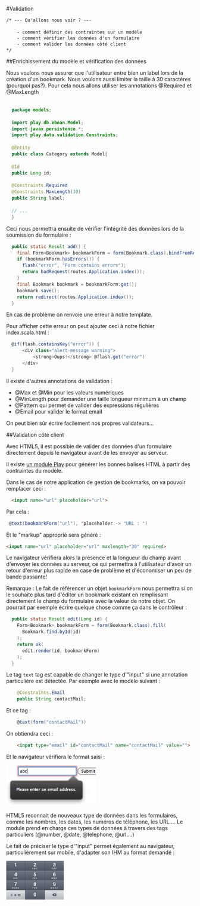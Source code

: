 #Validation

	/* --- Qu'allons nous voir ? ---

		- comment définir des contraintes sur un modèle
		- comment vérifier les données d'un formulaire
		- comment valider les données côté client
	*/

##Enrichissement du modèle et vérification des données

Nous voulons nous assurer que l'utilisateur entre bien un label lors de la création d'un bookmark. Nous voulons aussi limiter la taille à 30 caractères (pourquoi pas?).
Pour cela nous allons utiliser les annotations @Required et @MaxLength

```java

  package models;

  import play.db.ebean.Model;
  import javax.persistence.*;
  import play.data.validation.Constraints;
 
  @Entity
  public class Category extends Model{

  @Id
  public Long id;

  @Constraints.Required
  @Constraints.MaxLength(30)
  public String label;

  // ...
  }


```

Ceci nous permettra ensuite de vérifier l'intégrité des données lors de la soumission du formulaire :

```java
  public static Result add() {
    final Form<Bookmark> bookmarkForm = form(Bookmark.class).bindFromRequest();
    if (bookmarkForm.hasErrors()) {
	  flash("error", "Form contains errors");
	  return badRequest(routes.Application.index());
    }
    final Bookmark bookmark = bookmarkForm.get();
    bookmark.save();
    return redirect(routes.Application.index());
  }
```
En cas de problème on renvoie une erreur à notre template.

Pour afficher cette erreur on peut ajouter ceci à notre fichier index.scala.html : 

```scala
  @if(flash.containsKey("error")) {
      <div class="alert-message warning">
          <strong>Oups!</strong> @flash.get("error")
      </div>
  } 
```

Il existe d'autres annotations de validation : 

 * @Max et @Min pour les valeurs numériques
 * @MinLength pour demander une taille longueur minimum à un champ
 * @Pattern qui permet de valider des expressions régulières
 * @Email pour valider le format email

On peut bien sûr écrire facilement nos propres validateurs...

##Validation côté client

Avec HTML5, il est possible de valider des données d'un formulaire directement depuis le navigateur avant de les envoyer au serveur.

Il existe [un module Play](https://github.com/loicdescotte/Play2-HTML5Tags) pour générer les bonnes balises HTML à partir des contraintes du modèle.

Dans le cas de notre application de gestion de bookmarks, on va pouvoir remplacer ceci : 

```html
  <input name="url" placeholder="url">
```

Par cela :

```scala
 @text(bookmarkForm("url"), 'placeholder -> "URL : ")

```

Et le "markup" approprié sera généré :

```html
<input name="url" placeholder="url" maxlength="30" required>
```
Le navigateur vérifiera alors la présence et la longueur du champ avant d'envoyer les données au serveur, ce qui permettra à l'utilisateur d'avoir un retour d'erreur plus rapide en case de problème et d'économiser un peu de bande passante!

Remarque : Le fait de référencer un objet `bookmarkForm` nous permettra si on le souhaite plus tard d'éditer un bookmark existant en remplissant directement le champ du formulaire avec la valeur de notre objet. On pourrait par exemple écrire quelque chose comme ça dans le contrôleur :

```java
  public static Result edit(Long id) {
    Form<Bookmark> bookmarkForm = form(Bookmark.class).fill(
      Bookmark.find.byId(id)
    );
    return ok(
      edit.render(id, bookmarkForm)
    );
  }
```


Le tag `text` tag est capable de changer le type d'"input" si une annotation particulière est détectée. 
Par exemple avec le modèle suivant :

```java
    @Constraints.Email
    public String contactMail;
```
    
Et ce tag :

```scala  
    @text(form("contactMail"))
```

On obtiendra ceci :

```html
    <input type="email" id="contactMail" name="contactMail" value="">
```
Et le navigateur vérifiera le format saisi :

![](rsrc/validation-01.png)


HTML5 reconnait de nouveaux type de données dans les formulaires, comme les nombres, les dates, les numéros de téléphone, les URL....
Le module prend en charge ces types de données à travers des tags particuliers (@number, @date, @telephone, @url....)

Le fait de préciser le type d'"input" permet également au navigateur, particulièrement sur mobile, d'adapter son IHM au format demandé :
 
![](rsrc/validation-02.png)

